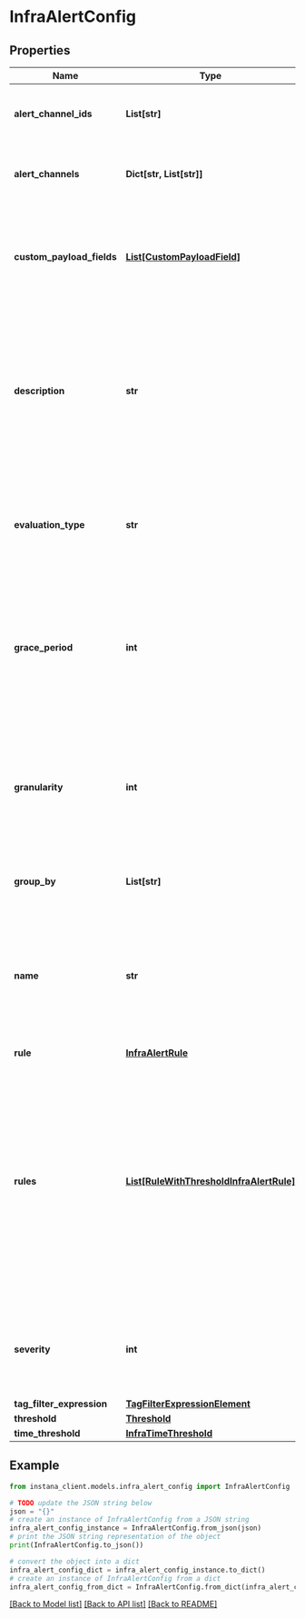 # InfraAlertConfig


## Properties

Name | Type | Description | Notes
------------ | ------------- | ------------- | -------------
**alert_channel_ids** | **List[str]** | List of IDs of alert channels defined in Instana. Can be left empty. | [optional] 
**alert_channels** | **Dict[str, List[str]]** | Set of alert channel IDs associated with the severity. | [optional] 
**custom_payload_fields** | [**List[CustomPayloadField]**](CustomPayloadField.md) | Custom payload fields to send additional information in the alert notifications. Can be left empty. | 
**description** | **str** | Description of the Infrastructure Smart Alert. Used as a template for the description of alert/event notifications triggered by this Smart Alert configuration. | 
**evaluation_type** | **str** | Determines whether we evaluate each infra entity independently or group of entities will be evaluated together. | [optional] 
**grace_period** | **int** | The duration for which an alert remains open after conditions are no longer violated, with the alert auto-closing once the grace period expires. | [optional] 
**granularity** | **int** | The evaluation granularity used for detection of violations of the defined threshold. Defines the size of the tumbling window used. | [default to 600000]
**group_by** | **List[str]** | The grouping tags used to group the metric results. | 
**name** | **str** | Name of the Infrastructure Smart Alert. Used as a template for the title of alert/event notifications triggered by this Smart Alert configuration. | 
**rule** | [**InfraAlertRule**](InfraAlertRule.md) |  | [optional] 
**rules** | [**List[RuleWithThresholdInfraAlertRule]**](RuleWithThresholdInfraAlertRule.md) | A list of rules where each rule is associated with multiple thresholds and their corresponding severity levels. This enables more complex alert configurations with validations to ensure consistent and logical threshold-severity combinations. | [optional] 
**severity** | **int** | The severity of the alert when triggered, which is either 5 (Warning), or 10 (Critical). | [optional] 
**tag_filter_expression** | [**TagFilterExpressionElement**](TagFilterExpressionElement.md) |  | 
**threshold** | [**Threshold**](Threshold.md) |  | [optional] 
**time_threshold** | [**InfraTimeThreshold**](InfraTimeThreshold.md) |  | 

## Example

```python
from instana_client.models.infra_alert_config import InfraAlertConfig

# TODO update the JSON string below
json = "{}"
# create an instance of InfraAlertConfig from a JSON string
infra_alert_config_instance = InfraAlertConfig.from_json(json)
# print the JSON string representation of the object
print(InfraAlertConfig.to_json())

# convert the object into a dict
infra_alert_config_dict = infra_alert_config_instance.to_dict()
# create an instance of InfraAlertConfig from a dict
infra_alert_config_from_dict = InfraAlertConfig.from_dict(infra_alert_config_dict)
```
[[Back to Model list]](../README.md#documentation-for-models) [[Back to API list]](../README.md#documentation-for-api-endpoints) [[Back to README]](../README.md)


